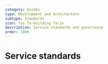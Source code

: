 ```yaml
---
category: Guides
type: Development and Architecture
subtype: Standards
icon: fas fa-building fa-2x
description: Service standards and governance
order: 1000
---
```


# Service standards
